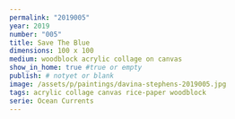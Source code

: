 ```yaml
---
permalink: "2019005"
year: 2019
number: "005"
title: Save The Blue
dimensions: 100 x 100
medium: woodblock acrylic collage on canvas
show_in_home: true #true or empty
publish: # notyet or blank
image: /assets/p/paintings/davina-stephens-2019005.jpg
tags: acrylic collage canvas rice-paper woodblock
serie: Ocean Currents
---
```

